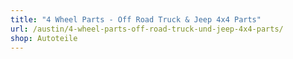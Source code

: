 ```yaml
---
title: "4 Wheel Parts - Off Road Truck & Jeep 4x4 Parts"
url: /austin/4-wheel-parts-off-road-truck-und-jeep-4x4-parts/
shop: Autoteile
---
```

